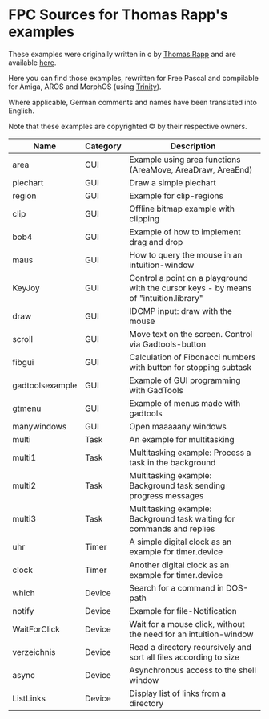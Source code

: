 
FPC Sources for Thomas Rapp's examples
======================================

These examples were originally written in c by [Thomas Rapp](http://thomas-rapp.homepage.t-online.de) and are available [here](http://thomas-rapp.homepage.t-online.de/examples/index.html).

Here you can find those examples, rewritten for Free Pascal and compilable
for Amiga, AROS and MorphOS (using [Trinity](https://github.com/magorium/fpc-triforce/tree/master/Base/Trinity)).

Where applicable, German comments and names have been translated into English.

Note that these examples are copyrighted :copyright: by their respective owners.


| Name                | Category     | Description                                                                            |
| ------------------- | ------------ | -------------------------------------------------------------------------------------- |
| area                | GUI          | Example using area functions (AreaMove, AreaDraw, AreaEnd)                             |
| piechart            | GUI          | Draw a simple piechart                                                                 |
| region              | GUI          | Example for clip-regions                                                               |
| clip                | GUI          | Offline bitmap example with clipping                                                   |
| bob4                | GUI          | Example of how to implement drag and drop                                              |
| maus                | GUI          | How to query the mouse in an intuition-window                                          |
| KeyJoy              | GUI          | Control a point on a playground with the cursor keys - by means of "intuition.library" |
| draw                | GUI          | IDCMP input: draw with the mouse                                                       |
| scroll              | GUI          | Move text on the screen. Control via Gadtools-button                                   |
| fibgui              | GUI          | Calculation of Fibonacci numbers with button for stopping subtask                      |
| gadtoolsexample     | GUI          | Example of GUI programming with GadTools                                               |
| gtmenu              | GUI          | Example of menus made with gadtools                                                    |
| manywindows         | GUI          | Open maaaaany windows                                                                  |
| multi               | Task         | An example for multitasking                                                            |
| multi1              | Task         | Multitasking example: Process a task in the background                                 |
| multi2              | Task         | Multitasking example: Background task sending progress messages                        |
| multi3              | Task         | Multitasking example: Background task waiting for commands and replies                 |
| uhr                 | Timer        | A simple digital clock as an example for timer.device                                  |
| clock               | Timer        | Another digital clock as an example for timer.device                                   |
| which               | Device       | Search for a command in DOS-path                                                       |
| notify              | Device       | Example for file-Notification                                                          |
| WaitForClick        | Device       | Wait for a mouse click, without the need for an intuition-window                       |
| verzeichnis         | Device       | Read a directory recursively and sort all files according to size                      |
| async               | Device       | Asynchronous access to the shell window                                                |
| ListLinks           | Device       | Display list of links from a directory                                                 |
